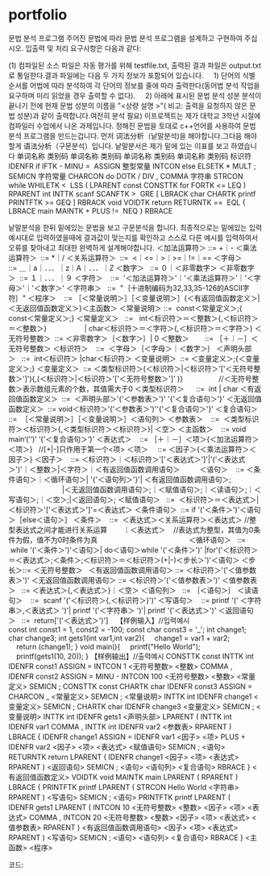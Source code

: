 # portfolio
문법 분석 프로그램
주어진 문법에 따라 문법 분석 프로그램을 설계하고 구현하여 주십시오. 입출력 및 처리 요구사항은 다음과 같다:

(1) 컴파일된 소스 파일은 자동 평가를 위해 testfile.txt, 출력된 결과 파일은 output.txt로 통일한다.결과 파일에는 다음 두 가지 정보가 포함되어 있습니다.
    1) 단어의 식별 순서를 어법에 따라 분석하여 각 단어의 정보를 줄에 따라 출력한다(동어법 분석 작업을 요구하며 미리 읽었을 경우 출력할 수 없다).
    2) 아래에 표시된 문법 분석 성분 분석이 끝나기 전에 현재 문법 성분의 이름을 "<상량 설명 >"( 비고: 출력을 요청하지 않은 문법 성분)과 같이 출력합니다.여전히 분석 필요)
이프로젝트는 제가 대학교 3학년 시절에 컴파일러 수업에서 나온 과제입니다.
정해진 문법을 토대로 c++언어를 사용하여 문법 분석 프로그램을 만드는겁니다.
먼저 词法分析（낱말분석)을 해야합니다.그다음 해야할게 语法分析（구문분석）입니다.
낱말분서은 제가 밑에 있는 이표를 보고 하였습니다 
单词名称	类别码	单词名称	类别码	单词名称	类别码	单词名称	类别码
标识符	IDENFR	if	IFTK	-	MINU	= 	ASSIGN
整型常量	INTCON	else	ELSETK	*	MULT	;	SEMICN
字符常量	CHARCON	do	DOTK	/	DIV	,	COMMA
字符串	STRCON	while	WHILETK	< 	LSS	(	LPARENT
const	CONSTTK	for	FORTK	<=	LEQ	)	RPARENT
int	INTTK	scanf	SCANFTK	> 	GRE	[	LBRACK
char	CHARTK	printf	PRINTFTK	>=	GEQ	]	RBRACK
void	VOIDTK	return	RETURNTK	== 	EQL	{	LBRACE
main	MAINTK	+	PLUS	!= 	NEQ	}	RBRACE

낱말분석을 한뒤 밑에있는 문법을 보고 구문분석을 합니다.
최종적으로는 밑에있는 입력예시대로 입력하였을때에 결과값이 맞는지를 확인하고 스스로 다른 예시를 입력하여서 오류를 찾아내고 최대한 완벽하게 설계해야합니다.
＜加法运算符＞ ::= +｜-
＜乘法运算符＞  ::= *｜/
＜关系运算符＞  ::=  <｜<=｜>｜>=｜!=｜==
＜字母＞   ::= ＿｜a｜．．．｜z｜A｜．．．｜Z
＜数字＞   ::= ０｜＜非零数字＞
＜非零数字＞  ::= １｜．．．｜９
＜字符＞    ::=  '＜加法运算符＞'｜'＜乘法运算符＞'｜'＜字母＞'｜'＜数字＞'
＜字符串＞   ::=  "｛十进制编码为32,33,35-126的ASCII字符｝"
＜程序＞    ::= ［＜常量说明＞］［＜变量说明＞］{＜有返回值函数定义＞|＜无返回值函数定义＞}＜主函数＞
＜常量说明＞ ::=  const＜常量定义＞;{ const＜常量定义＞;}
＜常量定义＞   ::=   int＜标识符＞＝＜整数＞{,＜标识符＞＝＜整数＞}
                  | char＜标识符＞＝＜字符＞{,＜标识符＞＝＜字符＞}
＜无符号整数＞  ::= ＜非零数字＞｛＜数字＞｝| 0
＜整数＞        ::= ［＋｜－］＜无符号整数＞
＜标识符＞    ::=  ＜字母＞｛＜字母＞｜＜数字＞｝
＜声明头部＞   ::=  int＜标识符＞ |char＜标识符＞
＜变量说明＞  ::= ＜变量定义＞;{＜变量定义＞;}
＜变量定义＞  ::= ＜类型标识符＞(＜标识符＞|＜标识符＞'['＜无符号整数＞']'){,(＜标识符＞|＜标识符＞'['＜无符号整数＞']' )}
                 //＜无符号整数＞表示数组元素的个数，其值需大于0
＜类型标识符＞      ::=  int | char
＜有返回值函数定义＞  ::=  ＜声明头部＞'('＜参数表＞')' '{'＜复合语句＞'}'
＜无返回值函数定义＞  ::= void＜标识符＞'('＜参数表＞')''{'＜复合语句＞'}'
＜复合语句＞   ::=  ［＜常量说明＞］［＜变量说明＞］＜语句列＞
＜参数表＞    ::=  ＜类型标识符＞＜标识符＞{,＜类型标识符＞＜标识符＞}| ＜空＞
＜主函数＞    ::= void main‘(’‘)’ ‘{’＜复合语句＞‘}’
＜表达式＞    ::= ［＋｜－］＜项＞{＜加法运算符＞＜项＞}   //[+|-]只作用于第一个<项>
＜项＞     ::= ＜因子＞{＜乘法运算符＞＜因子＞}
＜因子＞    ::= ＜标识符＞｜＜标识符＞'['＜表达式＞']'|'('＜表达式＞')'｜＜整数＞|＜字符＞｜＜有返回值函数调用语句＞         
＜语句＞    ::= ＜条件语句＞｜＜循环语句＞| '{'＜语句列＞'}'| ＜有返回值函数调用语句＞; 
                           |＜无返回值函数调用语句＞;｜＜赋值语句＞;｜＜读语句＞;｜＜写语句＞;｜＜空＞;|＜返回语句＞;
＜赋值语句＞   ::=  ＜标识符＞＝＜表达式＞|＜标识符＞'['＜表达式＞']'=＜表达式＞
＜条件语句＞  ::= if '('＜条件＞')'＜语句＞［else＜语句＞］
＜条件＞    ::=  ＜表达式＞＜关系运算符＞＜表达式＞ //整型表达式之间才能进行关系运算
       ｜＜表达式＞    //表达式为整型，其值为0条件为假，值不为0时条件为真                                             
＜循环语句＞   ::=  while '('＜条件＞')'＜语句＞| do＜语句＞while '('＜条件＞')' |for'('＜标识符＞＝＜表达式＞;＜条件＞;＜标识符＞＝＜标识符＞(+|-)＜步长＞')'＜语句＞
＜步长＞::= ＜无符号整数＞  
＜有返回值函数调用语句＞ ::= ＜标识符＞'('＜值参数表＞')'
＜无返回值函数调用语句＞ ::= ＜标识符＞'('＜值参数表＞')'
＜值参数表＞   ::= ＜表达式＞{,＜表达式＞}｜＜空＞
＜语句列＞   ::= ｛＜语句＞｝
＜读语句＞    ::=  scanf '('＜标识符＞{,＜标识符＞}')'
＜写语句＞    ::= printf '(' ＜字符串＞,＜表达式＞ ')'| printf '('＜字符串＞ ')'| printf '('＜表达式＞')'
＜返回语句＞   ::=  return['('＜表达式＞')']   
【样例输入】//입력예시
const int const1 = 1, const2 = -100;
const char const3 = '_';
int change1;
char change3;
int gets1(int var1,int var2){
    change1 = var1 + var2;
    return (change1);
}
void main(){
    printf("Hello World");
    printf(gets1(10, 20));
}
【样例输出】//출력예시
CONSTTK const
INTTK int
IDENFR const1
ASSIGN =
INTCON 1
<无符号整数>
<整数>
COMMA ,
IDENFR const2
ASSIGN =
MINU -
INTCON 100
<无符号整数>
<整数>
<常量定义>
SEMICN ;
CONSTTK const
CHARTK char
IDENFR const3
ASSIGN =
CHARCON _
<常量定义>
SEMICN ;
<常量说明>
INTTK int
IDENFR change1
<变量定义>
SEMICN ;
CHARTK char
IDENFR change3
<变量定义>
SEMICN ;
<变量说明>
INTTK int
IDENFR gets1
<声明头部>
LPARENT (
INTTK int
IDENFR var1
COMMA ,
INTTK int
IDENFR var2
<参数表>
RPARENT )
LBRACE {
IDENFR change1
ASSIGN =
IDENFR var1
<因子>
<项>
PLUS +
IDENFR var2
<因子>
<项>
<表达式>
<赋值语句>
SEMICN ;
<语句>
RETURNTK return
LPARENT (
IDENFR change1
<因子>
<项>
<表达式>
RPARENT )
<返回语句>
SEMICN ;
<语句>
<语句列>
<复合语句>
RBRACE }
<有返回值函数定义>
VOIDTK void
MAINTK main
LPARENT (
RPARENT )
LBRACE {
PRINTFTK printf
LPARENT (
STRCON Hello World
<字符串>
RPARENT )
<写语句>
SEMICN ;
<语句>
PRINTFTK printf
LPARENT (
IDENFR gets1
LPARENT (
INTCON 10
<无符号整数>
<整数>
<因子>
<项>
<表达式>
COMMA ,
INTCON 20
<无符号整数>
<整数>
<因子>
<项>
<表达式>
<值参数表>
RPARENT )
<有返回值函数调用语句>
<因子>
<项>
<表达式>
RPARENT )
<写语句>
SEMICN ;
<语句>
<语句列>
<复合语句>
RBRACE }
<主函数>
<程序>


코드:
